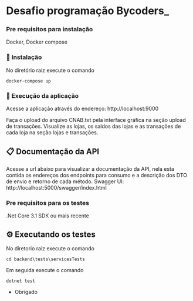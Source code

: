 # Desafio programação Bycoders_

### Pre requisitos para instalação

Docker, Docker compose


### 🔧 Instalação

No diretório raiz execute o comando

    docker-compose up


### 🔧 Execução da aplicação
    
Acesse a aplicação através do endereço:
    http://localhost:9000

Faça o upload do arquivo CNAB.txt pela interface gráfica na seção upload de transações.
Visualize as lojas, os saldos das lojas e as transações de cada loja na seção lojas e transações.


## 📋 Documentação da API

Acesse a url abaixo para visualizar a documentação da API, nela esta contida os endereços dos endpoints para consumo e a descrição dos DTO de envio e retorno de cada método.
    Swagger UI: http://localhost:5000/swagger/index.html
   


### Pre requisitos para os testes

.Net Core 3.1 SDK ou mais recente 


## ⚙️ Executando os testes

No diretorio raiz execute o comando

    cd backend\tests\servicesTests
Em seguida execute o comando

    dotnet test



* Obrigado 